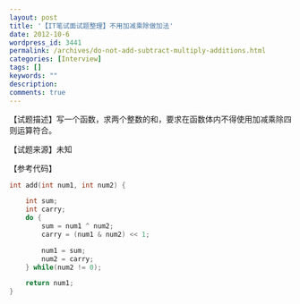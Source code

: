 ```yaml
---
layout: post
title: '【IT笔试面试题整理】不用加减乘除做加法'
date: 2012-10-6
wordpress_id: 3441
permalink: /archives/do-not-add-subtract-multiply-additions.html
categories: [Interview]
tags: []
keywords: ""
description: 
comments: true
---
```

【试题描述】写一个函数，求两个整数的和，要求在函数体内不得使用加减乘除四则运算符合。

【试题来源】未知

【参考代码】

``` cpp
int add(int num1, int num2) {

	int sum;
	int carry;
	do {
		sum = num1 ^ num2;
		carry = (num1 & num2) << 1;

		num1 = sum;
		num2 = carry;
	} while(num2 != 0);

	return num1;
}
```
